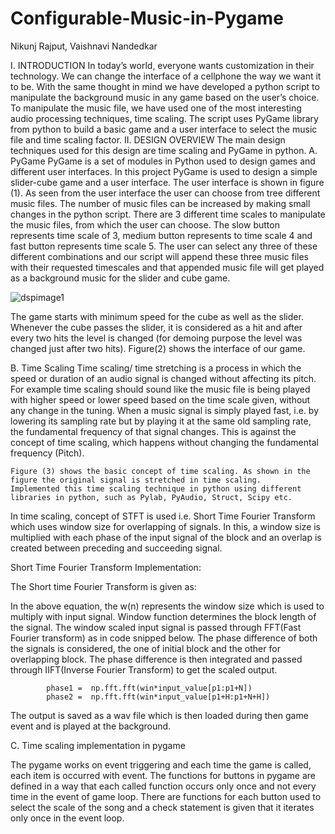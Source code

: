 # Configurable-Music-in-Pygame


Nikunj Rajput, Vaishnavi Nandedkar

I.	INTRODUCTION
In today’s world, everyone wants customization in their technology. We can change the interface of a cellphone the way we want it to be. With the same thought in mind we have developed a python script to manipulate the background music in any game based on the user’s choice. To manipulate the music file, we have used one of the most interesting audio processing techniques, time scaling. The script uses PyGame library from python to build a basic game and a user interface to select the music file and time scaling factor.
II.	DESIGN OVERVIEW
The main design techniques used for this design are time scaling and PyGame in python. 
A.	PyGame
PyGame is a set of modules in Python used to design games and different user interfaces. In this project PyGame is used to design a simple slider-cube game and a user interface. The user interface is shown in figure (1). As seen from the user interface the user can choose from tree different music files. The number of music files can be increased by making small changes in the python script. 
There are 3 different time scales to manipulate the music files, from which the user can choose. The slow button represents time scale of 3, medium button represents to time scale 4 and fast button represents time scale 5. The user can select any three of these different combinations and our script will append these three music files with their requested timescales and that appended music file will get played as a background music for the slider and cube game.

![dspimage1](https://cloud.githubusercontent.com/assets/22282617/23351352/9dbe9176-fc8e-11e6-8d20-84fcba5f9db0.jpg)

The game starts with minimum speed for the cube as well as the slider. Whenever the cube passes the slider, it is considered as a hit and after every two hits the level is changed (for demoing purpose the level was changed just after two hits). Figure(2) shows the interface of our game. 

 
B.	Time Scaling
Time scaling/ time stretching is a process in which the speed or duration of an audio signal is changed without affecting its pitch. For example time scaling should sound like the music file is being played with higher speed or lower speed based on the time scale given, without any change in the tuning. 
   When a music signal is simply played fast, i.e. by lowering its sampling rate but by playing it at the same old sampling rate, the fundamental frequency of that signal changes. This is against the concept of time scaling, which happens without changing the fundamental frequency (Pitch).



	Figure (3) shows the basic concept of time scaling. As shown in the figure the original signal is stretched in time scaling. 
	Implemented this time scaling technique in python using different libraries in python, such as Pylab, PyAudio, Struct, Scipy etc.
In time scaling, concept of STFT is used i.e. Short Time Fourier Transform which uses window size for overlapping of signals. In this, a window size is multiplied with each phase of the input signal of the block and an overlap is created between preceding and succeeding signal.


Short Time Fourier Transform Implementation:

The Short time Fourier Transform is given as:

               


In the above equation, the w(n) represents the window size which is used to multiply with input signal. Window function determines the block length of the signal. The window scaled input signal is passed through FFT(Fast Fourier transform) as in code snipped below. The phase difference of both the signals is considered, the one of initial block and the other for overlapping block. The phase difference is then integrated and passed through IIFT(Inverse Fourier Transform) to get the scaled output.


            phase1 =  np.fft.fft(win*input_value[p1:p1+N])
            phase2 =  np.fft.fft(win*input_value[p1+H:p1+N+H])

The output is saved as a wav file which is then loaded during then game event and is played at the background.

C.	Time scaling implementation in pygame

The pygame works on event triggering and each time the game is called, each item is occurred with event. The functions for buttons in pygame are defined in a way that each called function occurs only once and not every time in the event of game loop.  There are functions for each button used to select the scale of the song and a check statement is given that it iterates only once in the event loop.

